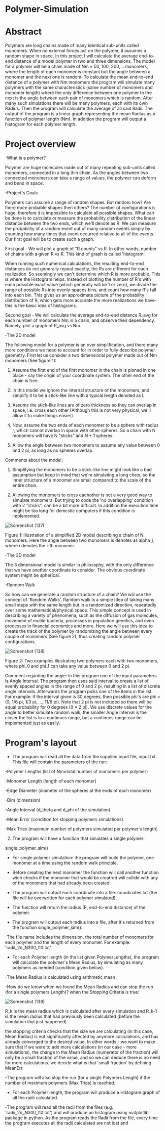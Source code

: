 # Polymer-Simulation

# Abstract

Polymers are long chains made of many identical sub-units called monomers. When no external forces act on the polymer, 
it assumes a random shape in space. In this project I will calculate the average end-to-end distance of a model polymer
in two and three dimensions. The model for a polymer will be a chain made of Nm = 50, 100, 200,... monomers, where the 
length of each monomer is constant but the angle between a monomer and the next one is random. To calculate the mean
end-to-end distance of a polymer with Nm monomers the program will simulate many polymers with the same characteristics
(same number of monomers and monomer length) where the only difference between one polymer to the next is the angle between each 
pair of monomers which is random. After many such simulations there will be many polymers, each with its own Radius. Then the program 
will calculate the average of all said Radii. The output of the program is a linear graph representing the mean Radius as a function of 
polymer length (Nm). In addition the program will output a histogram for each polymer length.

# Project overview

-What is a polymer?

Polymer are huge molecules made out of many repeating sub-units called monomers,
connected in a long thin chain. As the angles between two connected monomers
can take a range of values, the polymer can deform and bend in space.

-Project's Goals

Polymers can assume a range of random shapes. But random how? Are there
more probable shapes then others? The number of configurations is huge, therefore it is impossible to calculate all possible shapes. What can be
done is to calculate or measure the probability distribution of the linear distance between the two ends, which we'll denote as R. We can measure the
probability of a random event out of many random events simply by counting
how many times that event occurred relative to all of the events. Our first goal
will be to create such a graph.

First goal - We will plot a graph of "R counts" vs R. In other words, number
of chains with a given R vs R. This kind of graph is called 'histogram'.

When running such numerical calculations, the resulting end-to-end distances do not generally repeat exactly, the Rs are different for each realization. So seemingly we can't determine which R is more probable. This is where the Histogram helps. Instead of plotting the number of R's with each possible exact value (which generally will be
1 or zero), we divide the range of possible Rs into evenly-spaces bins, and count
how many R's fall into each bin. This gives us an approximate picture of the
probability distribution of R, which gets more accurate the more realizations
we have- this is the basic idea of histograms.

Second goal - We will calculate the average end-to-end distance R_avg for each
number of monomers Nm in a chain, and observe their dependency. Namely,
plot a graph of R_avg vs Nm.

-The 2D model

The following model for a polymer is an over simplification, and there many more
conditions we need to account for in order to fully describe polymer geometry.
First let us consider a two dimensional polymer made out of Nm monomers (See figure 1):

1) Assume the first end of the first monomer in the chain is pinned in one
place - say the origin of your coordinate system. The other end of the
chain is free.

2) In this model we ignore the internal structure of the monomers, and simplify it to be a stick-like line with a typical length denoted as l.

3) Assume the stick-like lines are of zero thickness so they can overlap in
space, i.e. cross each other (Although this is not very physical, we'll allow
it to make things easier).

4) Now, assume the two ends of each monomer to be a sphere with radius r,
which cannot overlap in space with other spheres. So a chain with
N monomers will have N "sticks" and N + 1 spheres.

5) Allow the angle between two monomers to assume any value between 0
and 2 pi, as long as no spheres overlap.

Comments about the model: 

1) Simplifying the monomers to be a stick-like line might look like a bad assumption but keep in mind that we're simulating a long chain,
so the inner structure of a monomer are small compared to the scale of the entire chain.

2) Allowing the monomers to cross eachother is not a very good way to simulate monomers. But trying to code the 'no overlapping'
condition with 2 "sticks", can be a bit more difficult. In addition the execution time might be too long for domestic computers if this condition is implemented.


![Screenshot (137)](https://user-images.githubusercontent.com/79839619/109489827-17e9a700-7a90-11eb-9699-77285265c5fa.png)

Figure 1: Illustration of a simplified 2D model describing a chain of N
monomers. Here the angle between two monomers is denotes as alpha_i, where i
denotes the i-th monomer.

-The 3D model

The 3 dimensional model is similar in philosophy, with the only difference that
we have another coordinate to consider. The obvious coordinate system might
be spherical.

-Random Walk

So how can we generate a random structure of a chain? We will use
the concept of 'Random Walks'. Random walk is a simple idea of taking
many small steps with the same length but in a randomized direction, repeatedly over some mathematical/physical space. This simple concept is used in
describing a variety of phenomena, such as the diffusion of gas molecules, movement of motile bacteria, processes in population genetics, and even processes in
financial economics and more. Here we will use this idea to create the track of
the polymer by randomizing the angle between every couple of monomers (See figure 2), thus creating random polymer configurations.

![Screenshot (138)](https://user-images.githubusercontent.com/79839619/109490984-b0345b80-7a91-11eb-888a-82cbebdbe683.png)

Figure 2: Two examples illustrating two polymers each with two monomers, where phi_0 and phi_1 can take any value between 0 and 2 pi.

Comment regarding the angle: In this program one of the input parameters is Angle Interval. The program then uses said interval to create a list of evenly spaced angles 
in the range of 0 and 2 pi, resulting in a list of discrete angle intervals. Afterwards the program picks one of the items in the list. For example: if the interval given is 
30 degrees, then possible phi's are phi = (0, 1/6 pi, 1/3 pi, ..., 11/6 pi). Note that 2 pi is not included so there will be equal probability for 0 degrees (0 = 2 pi). 
We use discrete values for the angle to better simulate random walk, the smaller Angle Interval is the closer the list is to a continues range, but a continues range can be 
implemented just as easily.


# Program's layout

- The program will read all the data from the supplied input file, input.txt. This file will contain the parameters of the run:

 -Polymer Lengths (list of Nm=total number of monomers per polymer)
 
 -Monomer Length (length of each monomer)
 
 -Edge Diameter (diameter of the spheres at the ends of each monomer)
 
 -Dim (dimension)
 
 -Angle Interval (d_theta and d_phi of the simulation)
 
 -Mean Error (condition for stopping polymers simulations)
 
 -Max Tries (maximum number of polymers simulated per polymer's
  length)
  
  
2. The program will have a function that simulates a single polymer:

single_polymer_sim()

- For single polymer simulation: the program will build the polymer,
one monomer at a time using the random walk principle.

- Before creating the next monomer the function will call another function wich checks if the monomer that would be creatred will collide with any of the monomers that had already been created.

- The program will output each coordinate into a file: coordinates.txt
(the file will be overwritten for each polymer simulated).

- The function will return the radius (R, end-to-end distance) of the
polymer.

 - The program will output each radius into a file, after it's returned from
the function single_polymer_sim():

-The file name includes the dimension, the total number of monomers for each polymer and the length of every monomer. For example: 'radii_2d_N300_l10.txt'

 - For each Polymer length (in the list given PolymerLengths), the program
will calculate the polymer's Mean Radius, by simulating as many polymers
as needed (condition given below).

-The Mean Radius is calculated using arithmetic mean 

-How do we know when we found the Mean Radius and can stop the
run (for a single polymers Length)? when the Stopping Criteria is
true:

![Screenshot (139)](https://user-images.githubusercontent.com/79839619/109499466-9d278880-7a9d-11eb-808e-933ae8ed5d5a.png)

R_k is the mean radius which is calculated after every simulation and R_k-1 is the mean radius that had previously been calculated (before the simulation that just happened)

the stopping criteria checks that the size we are calculating (in this
case, Mean Radius) is not significantly affected by anymore calculations, and has already converged to the desired value. In other
words - we want to make sure that if we were to add more calculations (in our case - more simulations), the change in the Mean Radius 
(numerator of the fraction) will only be a small fraction of the value, and so we can deduce there is no need for more calculations. we
decide what is that 'small fraction' by defining MeanErr.

-The program will also stop the run (for a single Polymers Length)
if the number of maximum polymers (Max Tries) is reached.

 - For each Polymer length, the program will produce a Histogram graph of
all the radii calculated.

-The program will read all the radii from the files (e.g. 'radii_2d_N300_l10.txt')
and will produce an histogram using matplotlib package in python. As the program reads the Radii from the file, every time the program executes all the radii calculated are not lost and 









